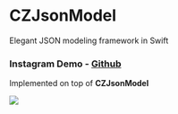 # CZJsonModel
Elegant JSON modeling framework in Swift

### Instagram Demo - [Github](https://github.com/showt1me/CZInstagram)
Implemented on top of **CZJsonModel**

<img src="./Documents/CZInstagram.gif">
